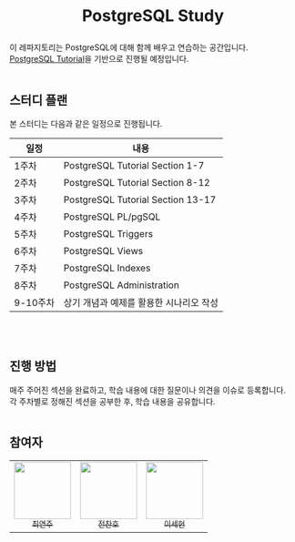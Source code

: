 # <p align="center">PostgreSQL Study</p> 
이 레파지토리는 PostgreSQL에 대해 함께 배우고 연습하는 공간입니다.  
[PostgreSQL Tutorial](https://www.postgresqltutorial.com/)을 기반으로 진행될 예정입니다.
<br><br>

## 스터디 플랜
본 스터디는 다음과 같은 일정으로 진행됩니다.  

| 일정  | 내용                                 |
|----|------------------------------------|
| 1주차 | PostgreSQL Tutorial Section 1-7   |
| 2주차 | PostgreSQL Tutorial Section 8-12  |
| 3주차 | PostgreSQL Tutorial Section 13-17 |
| 4주차 | PostgreSQL PL/pgSQL                |
| 5주차 | PostgreSQL Triggers                |
| 6주차 | PostgreSQL Views                   |
| 7주차 | PostgreSQL Indexes                 |
| 8주차 | PostgreSQL Administration          |
| 9-10주차 | 상기 개념과 예제를 활용한 시나리오 작성 |

<br><br>
## 진행 방법
매주 주어진 섹션을 완료하고, 학습 내용에 대한 질문이나 의견을 이슈로 등록합니다.  
각 주차별로 정해진 섹션을 공부한 후, 학습 내용을 공유합니다.
<br><br>

## 참여자
<table>
    <td align="center"><a href="https://github.com/dwtopzz"><img src="https://github.com/dwtopzz.png" width="100px;" /><br /><sub>최연주</sub></a><br /></td>
    <td align="center"><a href="https://github.com/"><img src="https://github.com/" width="100px;" /><br /><sub>전찬호</sub></a><br /></td>
    <td align="center"><a href="https://github.com/"><img src="https://github.com/" width="100px;" /><br /><sub>이세현</sub></a><br /></td>
</table>
